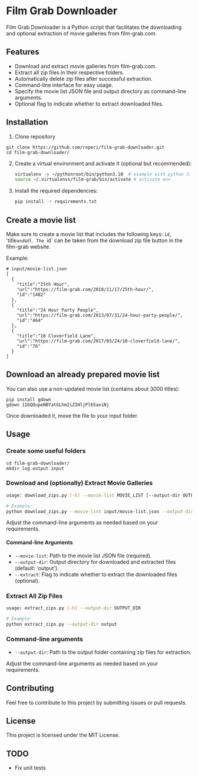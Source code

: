 # Film Grab Downloader

Film Grab Downloader is a Python script that facilitates the downloading and optional extraction of movie galleries from film-grab.com. 

## Features
- Download and extract movie galleries from film-grab.com.
- Extract all zip files in their respective folders.
- Automatically delete zip files after successful extraction.
- Command-line interface for easy usage.
- Specify the movie list JSON file and output directory as command-line arguments.
- Optional flag to indicate whether to extract downloaded files.

## Installation

1. Clone repository
```commandline
git clone https://github.com/roperi/film-grab-downloader.git
cd film-grab-downloader/
```

2. Create a virtual environment and activate it (optional but recommended):
    ```bash
    virtualenv -p ~/pythonroot/bin/python3.10  # example with python 3.10
    source ~/.virtualenvs/film-grab/bin/activate # activate env
    ```

3. Install the required dependencies:
    ```bash
    pip install -r requirements.txt
    ```

## Create a movie list

Make sure to create a movie list that includes the following keys: `id`, 'title` and `url`. The `id` can be taken from 
the download zip file button in the film-grab website.

Example:

```
# input/movie-list.json
[
  {
    "title":"25th Hour",
    "url":"https://film-grab.com/2010/11/17/25th-hour/",
    "id":"1482"
  },
  {
    "title":"24 Hour Party People",
    "url":"https://film-grab.com/2013/07/31/24-hour-party-people/",
    "id":"464"
  },
  {
    "title":"10 Cloverfield Lane",
    "url":"https://film-grab.com/2017/03/24/10-cloverfield-lane/",
    "id":"76"
  }
]

```

## Download an already prepared movie list

You can also use a non-updated movie list (contains about 3000 titles):

```commandline
pip install gdown
gdown 11bQOupeNBYatGLhm2iZIHljPl65axiNj
```
Once downloaded it, move the file to your input folder.


## Usage

### Create some useful folders 
```commandline
cd film-grab-downloader/
mkdir log output input
```

### Download and (optionally) Extract Movie Galleries

```bash
usage: download_zips.py [-h] --movie-list MOVIE_LIST [--output-dir OUTPUT_DIR] [--extract]

# Example:
python download_zips.py --movie-list input/movie-list.json --output-dir output --extract
```
Adjust the command-line arguments as needed based on your requirements.

#### Command-line Arguments
* `--movie-list`: Path to the movie list JSON file (required).
* `--output-dir`: Output directory for downloaded and extracted files (default: 'output').
* `--extract`: Flag to indicate whether to extract the downloaded files (optional).


### Extract All Zip Files
```bash
usage: extract_zips.py [-h] --output-dir OUTPUT_DIR

# Example
python extract_zips.py --output-dir output
```
### Command-line arguments

- `--output-dir`: Path to the output folder containing zip files for extraction.

Adjust the command-line arguments as needed based on your requirements.

## Contributing
Feel free to contribute to this project by submitting issues or pull requests.

## License
This project is licensed under the MIT License.


## TODO
- Fix unit tests